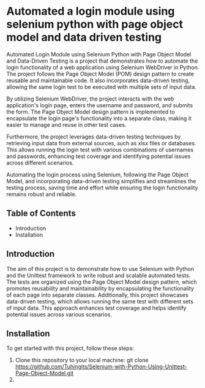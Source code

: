 # Automated a login module using selenium python with page object model and data driven testing
Automated Login Module using Selenium Python with Page Object Model and Data-Driven Testing is a project that demonstrates how to automate the login functionality of a web application using Selenium WebDriver in Python. The project follows the Page Object Model (POM) design pattern to create reusable and maintainable code. It also incorporates data-driven testing, allowing the same login test to be executed with multiple sets of input data.

By utilizing Selenium WebDriver, the project interacts with the web application's login page, enters the username and password, and submits the form. The Page Object Model design pattern is implemented to encapsulate the login page's functionality into a separate class, making it easier to manage and reuse in other test cases.

Furthermore, the project leverages data-driven testing techniques by retrieving input data from external sources, such as xlsx files or databases. This allows running the login test with various combinations of usernames and passwords, enhancing test coverage and identifying potential issues across different scenarios.

Automating the login process using Selenium, following the Page Object Model, and incorporating data-driven testing simplifies and streamlines the testing process, saving time and effort while ensuring the login functionality remains robust and reliable.

## Table of Contents
- Introduction
- Installation


## Introduction
The aim of this project is to demonstrate how to use Selenium with Python and the Unittest framework to write robust and scalable automated tests. The tests are organized using the Page Object Model design pattern, which promotes reusability and maintainability by encapsulating the functionality of each page into separate classes.
Additionally, this project showcases data-driven testing, which allows running the same test with different sets of input data. This approach enhances test coverage and helps identify potential issues across various scenarios.
## Installation
To get started with this project, follow these steps:

1. Clone this repository to your local machine:
git clone https://github.com/Tuhingits/Selenium-with-Python-Using-Unittest-Page-Object-Model.git
2. 



